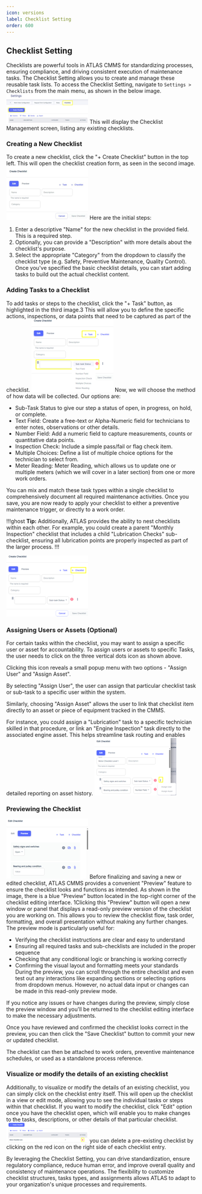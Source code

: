 ```yaml
---
icon: versions
label: Checklist Setting
order: 600
---
```


<!-- [!ref Lire l'introducution](./readme.md) -->
## Checklist Setting
Checklists are powerful tools in ATLAS CMMS for standardizing processes, ensuring compliance, and driving consistent execution of maintenance tasks. The Checklist Setting allows you to create and manage these reusable task lists.
To access the Checklist Setting, navigate to `Settings > Checklists` from the main menu, as shown in the below image.
![Add Checklist](../static/img/settings-checklist-creation-1.png)
This will display the Checklist Management screen, listing any existing checklists.

### Creating a New Checklist
To create a new checklist, click the "+ Create Checklist" button in the top left. This will open the checklist creation form, as seen in the second image.
![Add Checklist](../static/img/settings-checklist-creation-2.png)
Here are the initial steps:
1.	Enter a descriptive "Name" for the new checklist in the provided field. This is a required step.
2.	Optionally, you can provide a "Description" with more details about the checklist's purpose.
3.	Select the appropriate "Category" from the dropdown to classify the checklist type (e.g. Safety, Preventive Maintenance, Quality Control).
Once you've specified the basic checklist details, you can start adding tasks to build out the actual checklist content.

### Adding Tasks to a Checklist
To add tasks or steps to the checklist, click the "+ Task" button, as highlighted in the third image.3 This will allow you to define the specific actions, inspections, or data points that need to be captured as part of the checklist.
![Add Checklist](../static/img/settings-checklist-creation-3.png)
Now, we will choose the method of how data will be collected. Our options are: 
- Sub-Task Status to give our step a status of open, in progress, on hold, or complete. 
- Text Field: Create a free-text or Alpha-Numeric field for technicians to enter notes, observations or other details.
- Number Field: Add a numeric field to capture measurements, counts or quantitative data points.
- Inspection Check: Include a simple pass/fail or flag check item.
- Multiple Choices: Define a list of multiple choice options for the technician to select from.
- Meter Reading: Meter Reading, which allows us to update one or multiple meters (which we will cover in a later section) from one or more work orders.

You can mix and match these task types within a single checklist to comprehensively document all required maintenance activities.
Once you save, you are now ready to apply your checklist to either a preventive maintenance trigger, or directly to a work order.

!!!ghost **Tip:**
Additionally, ATLAS provides the ability to nest checklists within each other. For example, you could create a parent "Monthly Inspection" checklist that includes a child "Lubrication Checks" sub-checklist, ensuring all lubrication points are properly inspected as part of the larger process.
!!!

![Add Checklist](../static/img/settings-checklist-creation-4.png)

### Assigning Users or Assets (Optional)
For certain tasks within the checklist, you may want to assign a specific user or asset for accountability.  To assign users or assets to specific Tasks, the user needs to click on the three vertical dots icon as shown above.

Clicking this icon reveals a small popup menu with two options - "Assign User" and "Assign Asset".

By selecting "Assign User", the user can assign that particular checklist task or sub-task to a specific user within the system.

Similarly, choosing "Assign Asset" allows the user to link that checklist item directly to an asset or piece of equipment tracked in the CMMS.

For instance, you could assign a "Lubrication" task to a specific technician skilled in that procedure, or link an "Engine Inspection" task directly to the associated engine asset. This helps streamline task routing and enables detailed reporting on asset history.
![Assign Checklist](../static/img/settings-checklist-creation-5.png)

### Previewing the Checklist
![Preview Checklist](../static/img/settings-checklist-creation-6.png)
Before finalizing and saving a new or edited checklist, ATLAS CMMS provides a convenient "Preview" feature to ensure the checklist looks and functions as intended.
As shown in the image, there is a blue "Preview" button located in the top-right corner of the checklist editing interface. 1Clicking this "Preview" button will open a new window or panel that displays a read-only preview version of the checklist you are working on. This allows you to review the checklist flow, task order, formatting, and overall presentation without making any further changes. The preview mode is particularly useful for:
- Verifying the checklist instructions are clear and easy to understand
- Ensuring all required tasks and sub-checklists are included in the proper sequence
- Checking that any conditional logic or branching is working correctly
- Confirming the visual layout and formatting meets your standards
During the preview, you can scroll through the entire checklist and even test out any interactions like expanding sections or selecting options from dropdown menus. However, no actual data input or changes can be made in this read-only preview mode.

If you notice any issues or have changes during the preview, simply close the preview window and you'll be returned to the checklist editing interface to make the necessary adjustments.

Once you have reviewed and confirmed the checklist looks correct in the preview, you can then click the "Save Checklist" button to commit your new or updated checklist.

The checklist can then be attached to work orders, preventive maintenance schedules, or used as a standalone process reference.

### Visualize or modify the details of an existing checklist
Additionally, to visualize or modify the details of an existing checklist, you can simply click on the checklist entry itself. This will open up the checklist in a view or edit mode, allowing you to see the individual tasks or steps within that checklist. If you want to modify the checklist, click "Edit" option once you have the checklist open, which will enable you to make changes to the tasks, descriptions, or other details of that particular checklist.
![Show or edit Checklist](../static/img/settings-checklist-edition.png)
you can delete a pre-existing checklist by clicking on the red icon on the right side of each checklist entry.

By leveraging the Checklist Setting, you can drive standardization, ensure regulatory compliance, reduce human error, and improve overall quality and consistency of maintenance operations. The flexibility to customize checklist structures, tasks types, and assignments allows ATLAS to adapt to your organization's unique processes and requirements.